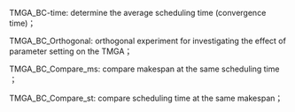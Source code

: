 TMGA_BC-time:             determine the average scheduling time (convergence time)；

TMGA_BC_Orthogonal:       orthogonal experiment  for investigating the effect of parameter setting on the TMGA；

TMGA_BC_Compare_ms:       compare makespan at the same scheduling time ；

TMGA_BC_Compare_st:       compare scheduling time at the same makespan；
